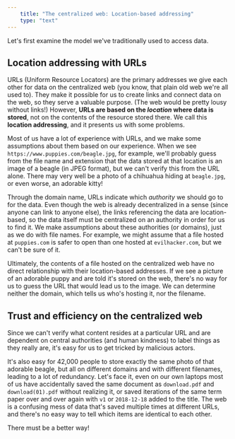 ```yaml
---
    title: "The centralized web: Location-based addressing"
    type: "text"
---
```


Let's first examine the model we've traditionally used to access data. 

## Location addressing with URLs

URLs (Uniform Resource Locators) are the primary addresses we give each other for data on the centralized web (you know, that plain old web we're all used to). They make it possible for us to create links and connect data on the web, so they serve a valuable purpose. (The web would be pretty lousy without links!) However, <strong>URLs are based on the <em>location</em> where data is stored</strong>, not on the contents of the resource stored there. We call this <strong>location addressing</strong>, and it presents us with some problems.

Most of us have a lot of experience with URLs, and we make some assumptions about them based on our experience. When we see  `https://www.puppies.com/beagle.jpg`, for example, we'll probably guess from the file name and extension that the data stored at that location is an image of a beagle (in JPEG format), but we can't verify this from the URL alone. There may very well be a photo of a chihuahua hiding at `beagle.jpg`, or even worse, an adorable kitty!

Through the domain name, URLs indicate which *authority* we should go to for the data. Even though the web is already decentralized in a sense (since anyone can link to anyone else), the links referencing the data are location-based, so the data itself must be centralized on an authority in order for us to find it. We make assumptions about these authorities (or domains), just as we do with file names. For example, we might assume that a file hosted at `puppies.com` is safer to open than one hosted at `evilhacker.com`, but we can't be sure of it.

Ultimately, the contents of a file hosted on the centralized web have no direct relationship with their location-based addresses. If we see a picture of an adorable puppy and are told it's stored on the web, there's no way for us to guess the URL that would lead us to the image. We can determine neither the domain, which tells us who's hosting it, nor the filename.

## Trust and efficiency on the centralized web
Since we can't verify what content resides at a particular URL and are dependent on central authorities (and human kindness) to label things as they really are, it's easy for us to get tricked by malicious actors.

It's also easy for 42,000 people to store exactly the same photo of that adorable beagle, but all on different domains and with different filenames, leading to a lot of redundancy. Let's face it, even on our own laptops most of us have accidentally saved the same document as `download.pdf` and `download(01).pdf` without realizing it, or saved iterations of the same term paper over and over again with `v1` or `2018-12-18` added to the title. The web is a confusing mess of data that's saved multiple times at different URLs, and there's no easy way to tell which items are identical to each other.

There must be a better way!
